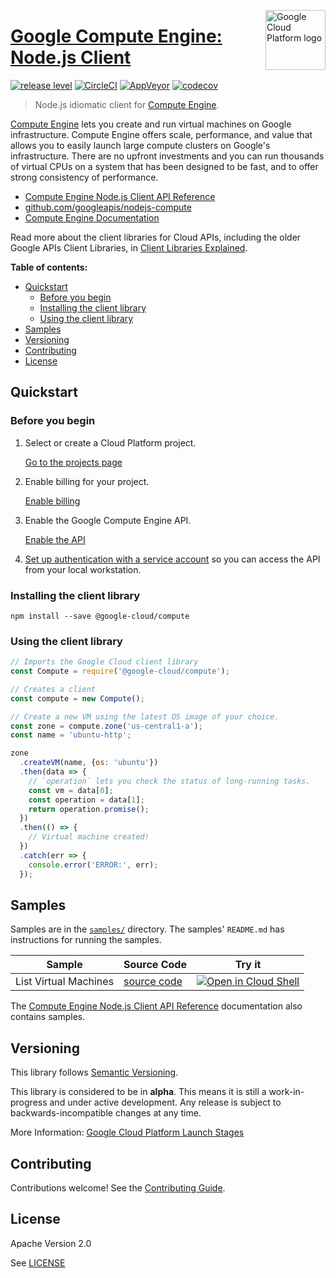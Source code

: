 [//]: # "This README.md file is auto-generated, all changes to this file will be lost."
[//]: # "To regenerate it, use `npm run generate-scaffolding`."
<img src="https://avatars2.githubusercontent.com/u/2810941?v=3&s=96" alt="Google Cloud Platform logo" title="Google Cloud Platform" align="right" height="96" width="96"/>

# [Google Compute Engine: Node.js Client](https://github.com/googleapis/nodejs-compute)

[![release level](https://img.shields.io/badge/release%20level-alpha-orange.svg?style&#x3D;flat)](https://cloud.google.com/terms/launch-stages)
[![CircleCI](https://img.shields.io/circleci/project/github/googleapis/nodejs-compute.svg?style=flat)](https://circleci.com/gh/googleapis/nodejs-compute)
[![AppVeyor](https://ci.appveyor.com/api/projects/status/github/googleapis/nodejs-compute?branch=master&svg=true)](https://ci.appveyor.com/project/googleapis/nodejs-compute)
[![codecov](https://img.shields.io/codecov/c/github/googleapis/nodejs-compute/master.svg?style=flat)](https://codecov.io/gh/googleapis/nodejs-compute)

> Node.js idiomatic client for [Compute Engine][product-docs].

[Compute Engine](https://cloud.google.com/compute/docs/) lets you create and run virtual machines on Google infrastructure. Compute Engine offers scale, performance, and value that allows you to easily launch large compute clusters on Google&#x27;s infrastructure. There are no upfront investments and you can run thousands of virtual CPUs on a system that has been designed to be fast, and to offer strong consistency of performance.


* [Compute Engine Node.js Client API Reference][client-docs]
* [github.com/googleapis/nodejs-compute](https://github.com/googleapis/nodejs-compute)
* [Compute Engine Documentation][product-docs]

Read more about the client libraries for Cloud APIs, including the older
Google APIs Client Libraries, in [Client Libraries Explained][explained].

[explained]: https://cloud.google.com/apis/docs/client-libraries-explained

**Table of contents:**

* [Quickstart](#quickstart)
  * [Before you begin](#before-you-begin)
  * [Installing the client library](#installing-the-client-library)
  * [Using the client library](#using-the-client-library)
* [Samples](#samples)
* [Versioning](#versioning)
* [Contributing](#contributing)
* [License](#license)

## Quickstart

### Before you begin

1.  Select or create a Cloud Platform project.

    [Go to the projects page][projects]

1.  Enable billing for your project.

    [Enable billing][billing]

1.  Enable the Google Compute Engine API.

    [Enable the API][enable_api]

1.  [Set up authentication with a service account][auth] so you can access the
    API from your local workstation.

[projects]: https://console.cloud.google.com/project
[billing]: https://support.google.com/cloud/answer/6293499#enable-billing
[enable_api]: https://console.cloud.google.com/flows/enableapi?apiid=compute.googleapis.com
[auth]: https://cloud.google.com/docs/authentication/getting-started

### Installing the client library

    npm install --save @google-cloud/compute

### Using the client library

```javascript
// Imports the Google Cloud client library
const Compute = require('@google-cloud/compute');

// Creates a client
const compute = new Compute();

// Create a new VM using the latest OS image of your choice.
const zone = compute.zone('us-central1-a');
const name = 'ubuntu-http';

zone
  .createVM(name, {os: 'ubuntu'})
  .then(data => {
    // `operation` lets you check the status of long-running tasks.
    const vm = data[0];
    const operation = data[1];
    return operation.promise();
  })
  .then(() => {
    // Virtual machine created!
  })
  .catch(err => {
    console.error('ERROR:', err);
  });
```

## Samples

Samples are in the [`samples/`](https://github.com/googleapis/nodejs-compute/tree/master/samples) directory. The samples' `README.md`
has instructions for running the samples.

| Sample                      | Source Code                       | Try it |
| --------------------------- | --------------------------------- | ------ |
| List Virtual Machines | [source code](https://github.com/googleapis/nodejs-compute/blob/master/samples/vms.js) | [![Open in Cloud Shell][shell_img]](https://console.cloud.google.com/cloudshell/open?git_repo=https://github.com/googleapis/nodejs-compute&page=editor&open_in_editor=samples/vms.js,samples/README.md) |

The [Compute Engine Node.js Client API Reference][client-docs] documentation
also contains samples.

## Versioning

This library follows [Semantic Versioning](http://semver.org/).

This library is considered to be in **alpha**. This means it is still a
work-in-progress and under active development. Any release is subject to
backwards-incompatible changes at any time.

More Information: [Google Cloud Platform Launch Stages][launch_stages]

[launch_stages]: https://cloud.google.com/terms/launch-stages

## Contributing

Contributions welcome! See the [Contributing Guide](https://github.com/googleapis/nodejs-compute/blob/master/.github/CONTRIBUTING.md).

## License

Apache Version 2.0

See [LICENSE](https://github.com/googleapis/nodejs-compute/blob/master/LICENSE)

[client-docs]: https://cloud.google.com/nodejs/docs/reference/compute/latest/
[product-docs]: https://cloud.google.com/compute/docs/
[shell_img]: https://gstatic.com/cloudssh/images/open-btn.png

